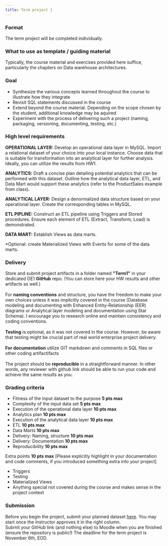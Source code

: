 ```yaml
---
title: Term project 1
---
```


### Format
The term project will be completed individually. 

### What to use as template / guiding material
Typically, the course material and exercises provided here suffice, particularly the chapters on Data warehouse architectures. 

### Goal
* Synthesize the various concepts learned throughout the course to illustrate how they integrate
* Revisit SQL statements discussed in the course
* Extend beyond the course material. Depending on the scope chosen by the student, additional knowledge may be aquired
* Experiment with the process of delivering such a project (naming, packaging, versioning, documenting, testing, etc.)

### High level requirements

**OPERATIONAL LAYER:** Develop an operational data layer in MySQL. Import a relational dataset of your choice into your local instance. Choose data that is suitable for transformation into an analytical layer for further analysis. Ideally, you can utilize the results from HW1.

**ANALYTICS:** Draft a concise plan detailing potential analytics that can be performed with this dataset. Outline how the analytical data layer, ETL, and Data Mart would support these analytics (refer to the ProductSales example from class).

**ANALYTICAL LAYER:** Design a denormalized data structure based on your operational layer. Create the corresponding tables in MySQL.

**ETL PIPLINE:** Construct an ETL pipeline using Triggers and Stored procedures. Ensure each element of ETL (Extract, Transform, Load) is demonstrated.

**DATA MART:** Establish Views as data marts. 

*Optional: create Materialized Views with Events for some of the data marts. 


### Delivery
Store and submit project artifacts in a folder named **"Term1"** in your dedicated DE1 **GitHub** repo. (You can store here your HW results and other artifacts as well.)
<br/><br/>
For **naming conventions** and structure, you have the freedom to make your own choices unless it was implicitly covered in the course (Database modeling and documenting with Enhanced Entity-Relationship (EER) diagrams or Analytical layer modeling and documentation using Star Schema). I encourage you to research online and maintain consistency and coding conventions.  
<br/>
**Testing** is optional, as it was not covered in the course. However, be aware that testing might be crucial part of real world enterprise project delivery. 
<br/><br/>
**For documentation** utilize GIT markdown and comments in SQL files or other coding artifactifacts
<br/><br/>
The project should be **reproducible** in a straightforward manner. In other words, any reviewer with github link should be able to run your code and achieve the same results as you. 

### Grading criteria

-	Fitness of the input dataset to the purpose **5 pts max**
-	Complexity of the input data set **5 pts max**
-	Execution of the operational data layer **10 pts max**
-	Analytics plan **10 pts max**
-	Execution of the analytical data layer **10 pts max**
-	ETL **10 pts max**
-	Data Marts **10 pts max**
-	Delivery: Naming, structure **10 pts max**
-	Delivery: Documentation **10 pts max**
-	Reproducibility **10 pts max**

Extra points **10 pts max** [Please explicitly highlight in your documentation and code comments, if you introduced something extra into your project]
- Triggers
- Testing
- Materialized Views 
- Anything special not covered during the course and makes sense in the project context

### Submission 
Before you begin the project, submit your planned dataset [here](https://docs.google.com/spreadsheets/d/1wU-aBzTvght0PcEXVVetB2hRi0ujVJjLzXaiuCcprF0/edit?usp=sharing). You may start once the Instructor approves it in the right column. 
<br/>
Submit your GitHub link (and nothing else) to Moodle when you are finished (ensure the repository is public!) The deadline for the term project is November 6th, EOD. 
<br/>
